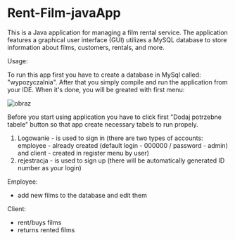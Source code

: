 # Rent-Film-javaApp

This is a Java application for managing a film rental service. The application features a graphical user interface (GUI) utilizes a MySQL database to store information about films, customers, rentals, and more.

Usage:

To run this app first you have to create a database in MySql called: "wypozyczalnia". After that you simply compile and run the application from your IDE. 
When it's done, you will be greated with first menu:

![obraz](https://github.com/Majkiii101/Rent-Film-javaApp/assets/52582634/d35c6707-4096-46d5-ac7f-b0860ee8e48e)

Before you start using application you have to click first "Dodaj potrzebne tabele" button so that app create necessary tabels to run propely.

1. Logowanie - is used to sign in (there are two types of accounts: employee - already created (default login - 000000 / password - admin) and client - created in register menu by user)
2. rejestracja - is used to sign up (there will be automatically generated ID number as your login)

Employee:

- add new films to the database and edit them

Client:

- rent/buys films
- returns rented films
